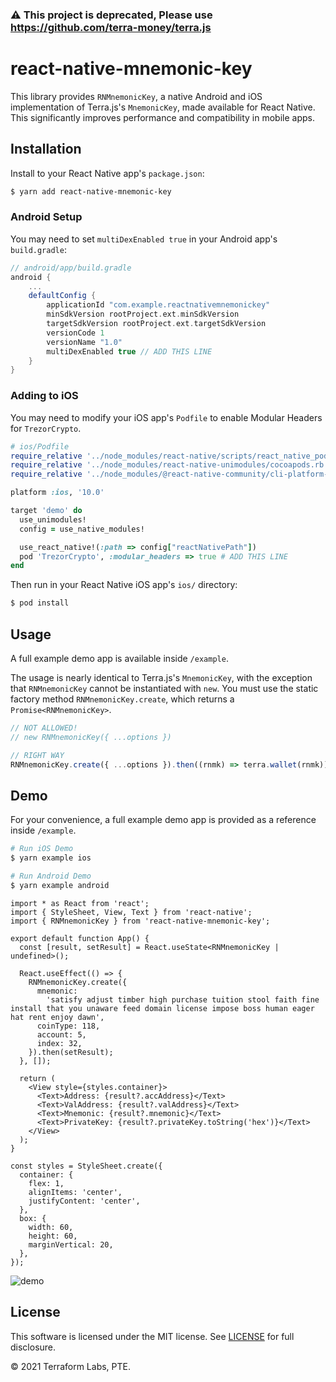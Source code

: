 ### ⚠️ This project is deprecated, Please use https://github.com/terra-money/terra.js
# react-native-mnemonic-key

This library provides `RNMnemonicKey`, a native Android and iOS implementation of Terra.js's `MnemonicKey`, made available for React Native. This significantly improves performance and compatibility in mobile apps.

## Installation

Install to your React Native app's `package.json`:

```sh
$ yarn add react-native-mnemonic-key
```

### Android Setup

You may need to set `multiDexEnabled true` in your Android app's `build.gradle`:

```groovy
// android/app/build.gradle
android {
    ...
    defaultConfig {
        applicationId "com.example.reactnativemnemonickey"
        minSdkVersion rootProject.ext.minSdkVersion
        targetSdkVersion rootProject.ext.targetSdkVersion
        versionCode 1
        versionName "1.0"
        multiDexEnabled true // ADD THIS LINE
    }
}
```

### Adding to iOS

You may need to modify your iOS app's `Podfile` to enable Modular Headers for `TrezorCrypto`.

```ruby
# ios/Podfile
require_relative '../node_modules/react-native/scripts/react_native_pods'
require_relative '../node_modules/react-native-unimodules/cocoapods.rb'
require_relative '../node_modules/@react-native-community/cli-platform-ios/native_modules'

platform :ios, '10.0'

target 'demo' do
  use_unimodules!
  config = use_native_modules!

  use_react_native!(:path => config["reactNativePath"])
  pod 'TrezorCrypto', :modular_headers => true # ADD THIS LINE
end
```

Then run in your React Native iOS app's `ios/` directory:

```sh
$ pod install
```

## Usage

A full example demo app is available inside `/example`.

The usage is nearly identical to Terra.js's `MnemonicKey`, with the exception that `RNMnemonicKey` cannot be instantiated with `new`. You must use the static factory method `RNMnemonicKey.create`, which returns a `Promise<RNMnemonicKey>`.

```ts
// NOT ALLOWED!
// new RNMnemonicKey({ ...options })

// RIGHT WAY
RNMnemonicKey.create({ ...options }).then((rnmk) => terra.wallet(rnmk));
```

## Demo

For your convenience, a full example demo app is provided as a reference inside `/example`.

```sh
# Run iOS Demo
$ yarn example ios

# Run Android Demo
$ yarn example android
```

```tsx
import * as React from 'react';
import { StyleSheet, View, Text } from 'react-native';
import { RNMnemonicKey } from 'react-native-mnemonic-key';

export default function App() {
  const [result, setResult] = React.useState<RNMnemonicKey | undefined>();

  React.useEffect(() => {
    RNMnemonicKey.create({
      mnemonic:
        'satisfy adjust timber high purchase tuition stool faith fine install that you unaware feed domain license impose boss human eager hat rent enjoy dawn',
      coinType: 118,
      account: 5,
      index: 32,
    }).then(setResult);
  }, []);

  return (
    <View style={styles.container}>
      <Text>Address: {result?.accAddress}</Text>
      <Text>ValAddress: {result?.valAddress}</Text>
      <Text>Mnemonic: {result?.mnemonic}</Text>
      <Text>PrivateKey: {result?.privateKey.toString('hex')}</Text>
    </View>
  );
}

const styles = StyleSheet.create({
  container: {
    flex: 1,
    alignItems: 'center',
    justifyContent: 'center',
  },
  box: {
    width: 60,
    height: 60,
    marginVertical: 20,
  },
});
```

![demo](demo.png)

## License

This software is licensed under the MIT license. See [LICENSE](LICENSE) for full disclosure.

© 2021 Terraform Labs, PTE.
